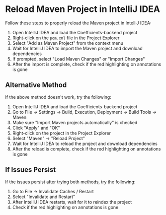 # Reload Maven Project in IntelliJ IDEA

Follow these steps to properly reload the Maven project in IntelliJ IDEA:

1. Open IntelliJ IDEA and load the Coefficients-backend project
2. Right-click on the `pom.xml` file in the Project Explorer
3. Select "Add as Maven Project" from the context menu
4. Wait for IntelliJ IDEA to import the Maven project and download dependencies
5. If prompted, select "Load Maven Changes" or "Import Changes"
6. After the import is complete, check if the red highlighting on annotations is gone

## Alternative Method

If the above method doesn't work, try the following:

1. Open IntelliJ IDEA and load the Coefficients-backend project
2. Go to File → Settings → Build, Execution, Deployment → Build Tools → Maven
3. Make sure "Import Maven projects automatically" is checked
4. Click "Apply" and "OK"
5. Right-click on the project in the Project Explorer
6. Select "Maven" → "Reload Project"
7. Wait for IntelliJ IDEA to reload the project and download dependencies
8. After the reload is complete, check if the red highlighting on annotations is gone

## If Issues Persist

If the issues persist after trying both methods, try the following:

1. Go to File → Invalidate Caches / Restart
2. Select "Invalidate and Restart"
3. After IntelliJ IDEA restarts, wait for it to reindex the project
4. Check if the red highlighting on annotations is gone